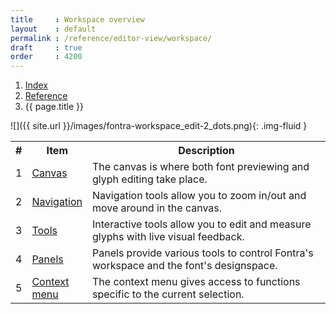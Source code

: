 ```yaml
---
title     : Workspace overview
layout    : default
permalink : /reference/editor-view/workspace/
draft     : true
order     : 4200
---
```


<nav aria-label="breadcrumb">
  <ol class="breadcrumb small">
    <li class="breadcrumb-item"><a href="{{ site.url }}">Index</a></li>
    <li class="breadcrumb-item"><a href="{{ site.url }}/reference">Reference</a></li>
    <li class="breadcrumb-item active" aria-current="page">{{ page.title }}</li>
  </ol>
</nav>

![]({{ site.url }}/images/fontra-workspace_edit-2_dots.png){: .img-fluid }

<table class='table table-hover'>
<tr>
<th width='5%'>#</th>
<th width='13%'>Item</th>
<th width='82%'>Description</th>
</tr>
<tr>
<td>1</td>
<td><a href='../canvas'>Canvas</a></td>
<td>The canvas is where both font previewing and glyph editing take place.</td>
</tr>
<tr>
<td>2</td>
<td><a href='../navigation'>Navigation</a></td>
<td>Navigation tools allow you to zoom in/out and move around in the canvas. </td>
</tr>
<tr>
<td>3</td>
<td><a href='../tools'>Tools</a></td>
<td>Interactive tools allow you to edit and measure glyphs with live visual feedback.</td>
</tr>
<tr>
<td>4</td>
<td><a href='../panels'>Panels</a></td>
<td>Panels provide various tools to control Fontra's workspace and the font's designspace.</td>
</tr>
<tr>
<td>5</td>
<td><a href='../context-menu'>Context menu</a></td>
<td>The context menu gives access to functions specific to the current selection.</td>
</tr>
</table>
